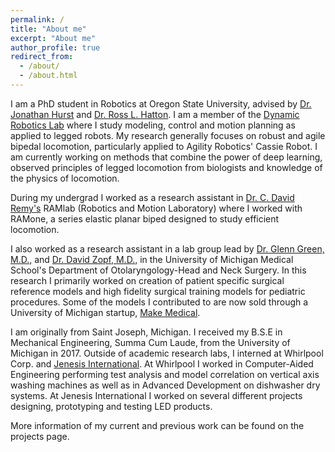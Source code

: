 ```yaml
---
permalink: /
title: "About me"
excerpt: "About me"
author_profile: true
redirect_from: 
  - /about/
  - /about.html
---
```


I am a PhD student in Robotics at Oregon State University, advised by [Dr. Jonathan Hurst](https://mime.oregonstate.edu/people/hurst) and [Dr. Ross L. Hatton](http://www.rosslhatton.com/). 
I am a member of the [Dynamic Robotics Lab](https://mime.oregonstate.edu/research/drl/) where I study modeling, control and motion planning as applied to legged robots. My research generally focuses on robust and agile bipedal locomotion, particularly applied to Agility Robotics' Cassie Robot.
I am currently working on methods that combine the power of deep learning, observed principles of legged locomotion from biologists and knowledge of the physics of locomotion.

During my undergrad I worked as a research assistant in [Dr. C. David Remy's](https://www.uni-stuttgart.de/en/press/experts/Prof.-Dr.-C.-David-Remy) RAMlab (Robotics and Motion Laboratory) where I worked with RAMone, a series elastic planar biped designed to study efficient locomotion.

I also worked as a research assistant in a lab group lead by [Dr. Glenn Green, M.D.,](https://medicine.umich.edu/dept/otolaryngology/glenn-e-green-md) and [Dr. David Zopf, M.D.,](https://medicine.umich.edu/dept/otolaryngology/david-zopf-md-ms) in the University of Michigan Medical School's Department of Otolaryngology-Head and Neck Surgery.
In this research I primarily worked on creation of patient specific surgical reference models and high fidelity surgical training models for pediatric procedures. 
Some of the models I contributed to are now sold through a University of Michigan startup, [Make Medical](https://www.makemedical.net/).

I am originally from Saint Joseph, Michigan. 
I received my B.S.E in Mechanical Engineering, Summa Cum Laude, from the University of Michigan in 2017.
Outside of academic research labs, I interned at Whirlpool Corp. and [Jenesis International](https://www.jenesisinc.com/).
At Whirlpool I worked in Computer-Aided Engineering performing test analysis and model correlation on vertical axis washing machines as well as in Advanced Development on dishwasher dry systems.
At Jenesis International I worked on several different projects designing, prototyping and testing LED products.

More information of my current and previous work can be found on the projects page. 